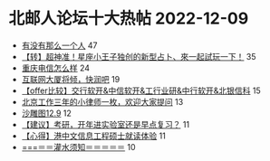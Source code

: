 # 北邮人论坛十大热帖 2022-12-09

- [有没有那么一个人](https://bbs.byr.cn/article/Feeling/3196825) 47
- [【转】超神准！星座小王子独创的新型占卜、來一起試玩一下！](https://bbs.byr.cn/article/Constellations/326533) 35
- [重庆电信怎么样](https://bbs.byr.cn/article/Chongqing/25746) 24
- [互联网大厦将倾，快润吧](https://bbs.byr.cn/article/WorkLife/1178601) 19
- [【offer比较】交行软开&amp;中信软开&amp;工行业研&amp;中行软开&amp;北银信科](https://bbs.byr.cn/article/Job/2179303) 15
- [北京工作三年的小律师一枚，欢迎大家提问](https://bbs.byr.cn/article/Talking/6374445) 13
- [沙雕图12.9](https://bbs.byr.cn/article/Picture/3334664) 12
- [【建议】考研，开年进实验室还是早点复习？](https://bbs.byr.cn/article/AimGraduate/1221157) 11
- [【心得】港中文信息工程硕士就读体验](https://bbs.byr.cn/article/GoAbroad/390266) 11
- [===＝＝灌水须知＝＝＝＝＝](https://bbs.byr.cn/article/Diablo/148812) 10


